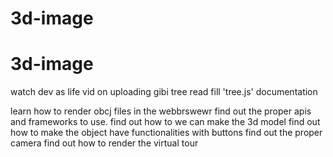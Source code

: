 # 3d-image
# 3d-image
 watch dev as life vid on uploading gibi tree 
 read fill 'tree.js' documentation
 
 learn how to render obcj files in the webbrswewr
 find out the proper apis and frameworks to use.
 find out how to we can make the 3d model
find out how to make the object have functionalities with buttons
find out the proper camera
find out how to render the virtual tour
